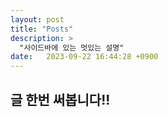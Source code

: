 ```yaml
---
layout: post
title: "Posts"
description: >
  "사이드바에 있는 멋있는 설명"
date:   2023-09-22 16:44:28 +0900
---
```


## 글 한번 써봅니다!!
